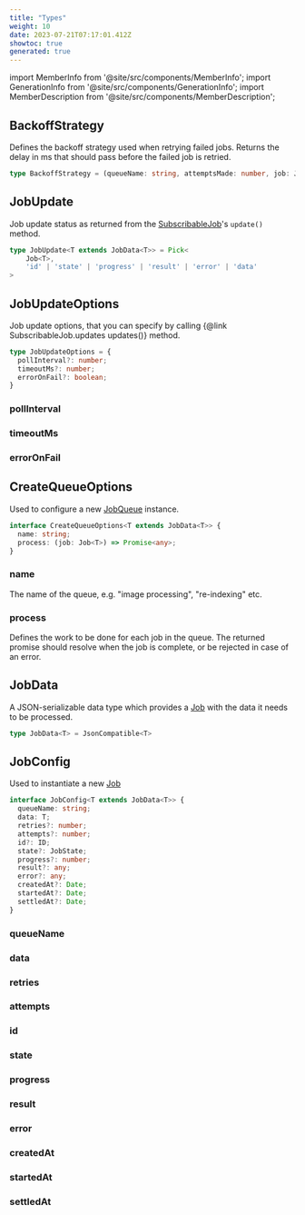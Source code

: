```yaml
---
title: "Types"
weight: 10
date: 2023-07-21T07:17:01.412Z
showtoc: true
generated: true
---
```

<!-- This file was generated from the Vendure source. Do not modify. Instead, re-run the "docs:build" script -->
import MemberInfo from '@site/src/components/MemberInfo';
import GenerationInfo from '@site/src/components/GenerationInfo';
import MemberDescription from '@site/src/components/MemberDescription';


## BackoffStrategy

<GenerationInfo sourceFile="packages/core/src/job-queue/polling-job-queue-strategy.ts" sourceLine="22" packageName="@vendure/core" />

Defines the backoff strategy used when retrying failed jobs. Returns the delay in
ms that should pass before the failed job is retried.

```ts title="Signature"
type BackoffStrategy = (queueName: string, attemptsMade: number, job: Job) => number
```


## JobUpdate

<GenerationInfo sourceFile="packages/core/src/job-queue/subscribable-job.ts" sourceLine="22" packageName="@vendure/core" />

Job update status as returned from the <a href='/docs/reference/typescript-api/job-queue/subscribable-job#subscribablejob'>SubscribableJob</a>'s `update()` method.

```ts title="Signature"
type JobUpdate<T extends JobData<T>> = Pick<
    Job<T>,
    'id' | 'state' | 'progress' | 'result' | 'error' | 'data'
>
```


## JobUpdateOptions

<GenerationInfo sourceFile="packages/core/src/job-queue/subscribable-job.ts" sourceLine="34" packageName="@vendure/core" />

Job update options, that you can specify by calling {@link SubscribableJob.updates updates()} method.

```ts title="Signature"
type JobUpdateOptions = {
  pollInterval?: number;
  timeoutMs?: number;
  errorOnFail?: boolean;
}
```

<div className="members-wrapper">

### pollInterval

<MemberInfo kind="property" type="number"   />


### timeoutMs

<MemberInfo kind="property" type="number"   />


### errorOnFail

<MemberInfo kind="property" type="boolean"   />




</div>


## CreateQueueOptions

<GenerationInfo sourceFile="packages/core/src/job-queue/types.ts" sourceLine="13" packageName="@vendure/core" />

Used to configure a new <a href='/docs/reference/typescript-api/job-queue/#jobqueue'>JobQueue</a> instance.

```ts title="Signature"
interface CreateQueueOptions<T extends JobData<T>> {
  name: string;
  process: (job: Job<T>) => Promise<any>;
}
```

<div className="members-wrapper">

### name

<MemberInfo kind="property" type="string"   />

The name of the queue, e.g. "image processing", "re-indexing" etc.
### process

<MemberInfo kind="property" type="(job: <a href='/docs/reference/typescript-api/job-queue/job#job'>Job</a>&#60;T&#62;) =&#62; Promise&#60;any&#62;"   />

Defines the work to be done for each job in the queue. The returned promise
should resolve when the job is complete, or be rejected in case of an error.


</div>


## JobData

<GenerationInfo sourceFile="packages/core/src/job-queue/types.ts" sourceLine="35" packageName="@vendure/core" />

A JSON-serializable data type which provides a <a href='/docs/reference/typescript-api/job-queue/job#job'>Job</a>
with the data it needs to be processed.

```ts title="Signature"
type JobData<T> = JsonCompatible<T>
```


## JobConfig

<GenerationInfo sourceFile="packages/core/src/job-queue/types.ts" sourceLine="44" packageName="@vendure/core" />

Used to instantiate a new <a href='/docs/reference/typescript-api/job-queue/job#job'>Job</a>

```ts title="Signature"
interface JobConfig<T extends JobData<T>> {
  queueName: string;
  data: T;
  retries?: number;
  attempts?: number;
  id?: ID;
  state?: JobState;
  progress?: number;
  result?: any;
  error?: any;
  createdAt?: Date;
  startedAt?: Date;
  settledAt?: Date;
}
```

<div className="members-wrapper">

### queueName

<MemberInfo kind="property" type="string"   />


### data

<MemberInfo kind="property" type="T"   />


### retries

<MemberInfo kind="property" type="number"   />


### attempts

<MemberInfo kind="property" type="number"   />


### id

<MemberInfo kind="property" type="<a href='/docs/reference/typescript-api/common/id#id'>ID</a>"   />


### state

<MemberInfo kind="property" type="<a href='/docs/reference/typescript-api/common/job-state#jobstate'>JobState</a>"   />


### progress

<MemberInfo kind="property" type="number"   />


### result

<MemberInfo kind="property" type="any"   />


### error

<MemberInfo kind="property" type="any"   />


### createdAt

<MemberInfo kind="property" type="Date"   />


### startedAt

<MemberInfo kind="property" type="Date"   />


### settledAt

<MemberInfo kind="property" type="Date"   />




</div>
